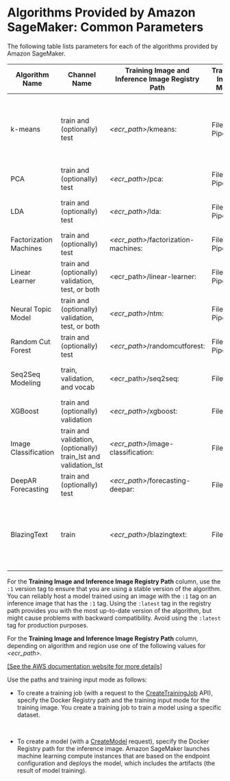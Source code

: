 # Algorithms Provided by Amazon SageMaker: Common Parameters<a name="sagemaker-algo-docker-registry-paths"></a>

The following table lists parameters for each of the algorithms provided by Amazon SageMaker\.


| Algorithm Name | Channel Name | Training Image and Inference Image Registry Path | Training Input Mode | File Type | Instance Class | 
| --- | --- | --- | --- | --- | --- | 
| k\-means  | train and \(optionally\) test |  *<ecr\_path>*/kmeans:*<tag>*  |  File or Pipe  | recordIO\-protobuf or CSV | CPU or GPU \(single GPU device on one or more instances\) | 
| PCA | train and \(optionally\) test |  *<ecr\_path>*/pca:*<tag>*  |  File or Pipe  | recordIO\-protobuf or CSV | GPU or CPU | 
|  LDA  | train and \(optionally\) test |  *<ecr\_path>*/lda:*<tag>*  |  File or Pipe  | recordIO\-protobuf or CSV | CPU \(single instance only\) | 
| Factorization Machines | train and \(optionally\) test |  *<ecr\_path>*/factorization\-machines:*<tag>*  |  File or Pipe  | recordIO\-protobuf | CPU \(GPU for dense data\) | 
| Linear Learner | train and \(optionally\) validation, test, or both | <ecr\_path>/linear\-learner:<tag> |  File or Pipe  | recordIO\-protobuf or CSV | CPU or GPU | 
| Neural Topic Model | train and \(optionally\) validation, test, or both |  *<ecr\_path>*/ntm:*<tag>*  |  File or Pipe  | recordIO\-protobuf or CSV | GPU or CPU | 
| Random Cut Forest | train and \(optionally\) test |  *<ecr\_path>*/randomcutforest:*<tag>*  |  File or Pipe  | recordIO\-protobuf or CSV | CPU | 
|  Seq2Seq Modeling  | train, validation, and vocab | <ecr\_path>/seq2seq:<tag> |  File  | recordIO\-protobuf | GPU \(single instance only\) | 
| XGBoost | train and \(optionally\) validation |  *<ecr\_path>*/xgboost:*<tag>*  |  File  | CSV or LibSVM | CPU | 
| Image Classification | train and validation, \(optionally\) train\_lst and validation\_lst |  *<ecr\_path>*/image\-classification:*<tag>*  |  File  | recordIO or image files \(\.jpg or \.png\)  | GPU | 
| DeepAR Forecasting | train and \(optionally\) test |  *<ecr\_path>*/forecasting\-deepar:*<tag>*  |  File  | JSON Lines or Parquet | GPU or CPU | 
| BlazingText | train |  *<ecr\_path>*/blazingtext:*<tag>*  |  File  | Text file \(one sentence per line with with space\-separated tokens\)  | GPU \(single instance only\) or CPU | 

For the **Training Image and Inference Image Registry Path** column, use the `:1` version tag to ensure that you are using a stable version of the algorithm\. You can reliably host a model trained using an image with the `:1` tag on an inference image that has the `:1` tag\. Using the `:latest` tag in the registry path provides you with the most up\-to\-date version of the algorithm, but might cause problems with backward compatibility\. Avoid using the `:latest` tag for production purposes\.

For the **Training Image and Inference Image Registry Path** column, depending on algorithm and region use one of the following values for *<ecr\_path>\.*

[\[See the AWS documentation website for more details\]](http://docs.aws.amazon.com/sagemaker/latest/dg/sagemaker-algo-docker-registry-paths.html)

Use the paths and training input mode as follows:
+ To create a training job \(with a request to the [CreateTrainingJob](API_CreateTrainingJob.md) API\), specify the Docker Registry path and the training input mode for the training image\. You create a training job to train a model using a specific dataset\. 

   
+ To create a model \(with a [CreateModel](API_CreateModel.md) request\), specify the Docker Registry path for the inference image\. Amazon SageMaker launches machine learning compute instances that are based on the endpoint configuration and deploys the model, which includes the artifacts \(the result of model training\)\.
